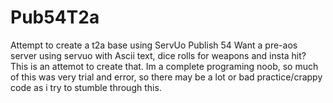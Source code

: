 # Pub54T2a
Attempt to create a t2a base using ServUo Publish 54
Want a pre-aos server using servuo with Ascii text, dice rolls for weapons and insta hit? This is an attemot to create that.
Im a complete programing noob, so much of this was very trial and error, so there may be a lot or bad practice/crappy code as i try to stumble through this.
